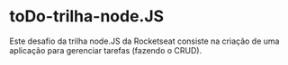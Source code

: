 # toDo-trilha-node.JS

Este desafio da trilha node.JS da Rocketseat consiste na criação de uma aplicação para gerenciar tarefas (fazendo o CRUD).
